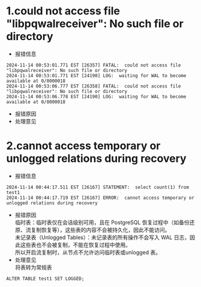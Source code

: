 # 1.could not access file "libpqwalreceiver": No such file or directory
- 报错信息
```
2024-11-14 00:53:01.771 EST [26357] FATAL:  could not access file "libpqwalreceiver": No such file or directory
2024-11-14 00:53:01.771 EST [24190] LOG:  waiting for WAL to become available at 0/8000018
2024-11-14 00:53:06.777 EST [26358] FATAL:  could not access file "libpqwalreceiver": No such file or directory
2024-11-14 00:53:06.778 EST [24190] LOG:  waiting for WAL to become available at 0/8000018
```
- 报错原因
- 处理意见

# 2.cannot access temporary or unlogged relations during recovery
- 报错信息
```
2024-11-14 00:44:17.511 EST [26167] STATEMENT:  select count(1) from test1
2024-11-14 00:44:17.719 EST [26167] ERROR:  cannot access temporary or unlogged relations during recovery
```
- 报错原因   
  临时表：临时表仅在会话级别可用，且在 PostgreSQL 恢复过程中（如备份还原、流复制恢复等），这些表的内容不会被持久化，因此不能访问。   
  未记录表（Unlogged Tables）：未记录表的所有操作不会写入 WAL 日志，因此这些表也不会被复制，不能在恢复过程中使用。   
  所以开启流复制时，从节点不允许访问临时表或unlogged 表。   
- 处理意见   
  将表转为常规表   
```
ALTER TABLE test1 SET LOGGED;
```
